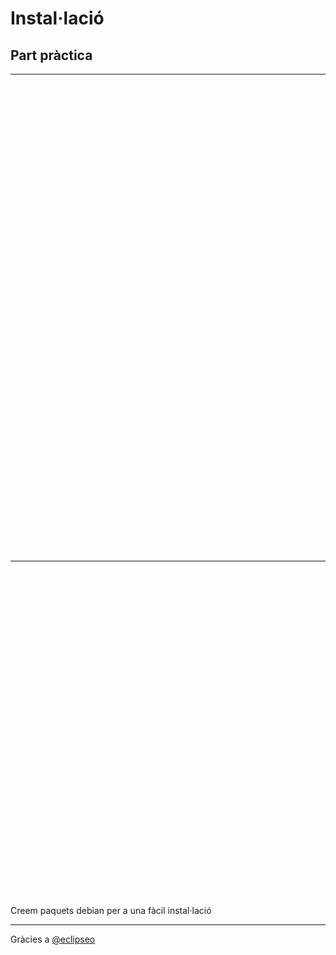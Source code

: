 <!-- .slide: data-background-color="#f7cac9" -->
<span class="menu-title" style="display: none">* INSTAL·LACIÓ</span>
# Instal·lació
## Part pràctica

---
<span class="menu-title" style="display: none">Manual instal·lació</span>
<a href="http://ravada.readthedocs.io/en/latest/docs/INSTALL.html" target="blank_"><img data-src="img/install.png" height="750" class="plain"></a>

---
<span class="menu-title" style="display: none">Paquets .deb</span>

Creem paquets debian per a una fàcil instal·lació
<a href="http://infoteleco.upc.edu/img/debian/" target="blank_"><img data-src="img/repo.png" height="550" class="plain"></a>

---
Gràcies a <a href="https://github.com/eclipseo" target="blank_">@eclipseo</a>

<span class="menu-title" style="display: none">Paquets .rpm</span>
<a href="https://pkgs.org/download/ravada" target="blank_"><img data-src="img/6.5.png" height="550" class="plain"></a>
